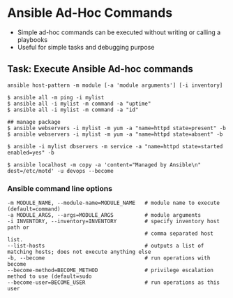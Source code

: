 # Ansible Ad-Hoc Commands

- Simple ad-hoc commands can be executed without writing or calling a playbooks
- Useful for simple tasks and debugging purpose

## Task: Execute Ansible Ad-hoc commands

`ansible host-pattern -m module [-a 'module arguments'] [-i inventory]`

```shell
$ ansible all -m ping -i mylist 
$ ansible all -i mylist -m command -a "uptime"
$ ansible all -i mylist -m command -a "id"

## manage package
$ ansible webservers -i mylist -m yum -a "name=httpd state=present" -b
$ ansible webservers -i mylist -m yum -a "name=httpd state=absent" -b

$ ansible -i mylist dbservers -m service -a "name=httpd state=started enabled=yes" -b

$ ansible localhost -m copy -a 'content="Managed by Ansible\n" dest=/etc/motd' -u devops --become
```

### Ansible command line options

```shell
-m MODULE_NAME, --module-name=MODULE_NAME   # module name to execute (default=command)
-a MODULE_ARGS, --args=MODULE_ARGS          # module arguments 
-i INVENTORY, --inventory=INVENTORY         # specify inventory host path or 
                                            # comma separated host list.
--list-hosts                                # outputs a list of matching hosts; does not execute anything else
-b, --become                                # run operations with become
--become-method=BECOME_METHOD               # privilege escalation method to use (default=sudo
--become-user=BECOME_USER                   # run operations as this user
```